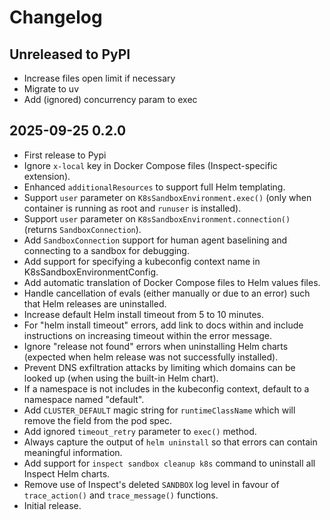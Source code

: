# Changelog

## Unreleased to PyPI

- Increase files open limit if necessary
- Migrate to uv
- Add (ignored) concurrency param to exec

## 2025-09-25 0.2.0

- First release to Pypi
- Ignore `x-local` key in Docker Compose files (Inspect-specific extension).
- Enhanced `additionalResources` to support full Helm templating.
- Support `user` parameter on `K8sSandboxEnvironment.exec()` (only when container is running as root and `runuser` is installed).
- Support `user` parameter on `K8sSandboxEnvironment.connection()` (returns `SandboxConnection`).
- Add `SandboxConnection` support for human agent baselining and connecting to a sandbox for debugging.
- Add support for specifying a kubeconfig context name in K8sSandboxEnvironmentConfig.
- Add automatic translation of Docker Compose files to Helm values files.
- Handle cancellation of evals (either manually or due to an error) such that Helm releases are uninstalled.
- Increase default Helm install timeout from 5 to 10 minutes.
- For "helm install timeout" errors, add link to docs within and include instructions on increasing timeout within the error message.
- Ignore "release not found" errors when uninstalling Helm charts (expected when helm release was not successfully installed).
- Prevent DNS exfiltration attacks by limiting which domains can be looked up (when using the built-in Helm chart).
- If a namespace is not includes in the kubeconfig context, default to a namespace named "default".
- Add `CLUSTER_DEFAULT` magic string for `runtimeClassName` which will remove the field from the pod spec.
- Add ignored `timeout_retry` parameter to `exec()` method.
- Always capture the output of `helm uninstall` so that errors can contain meaningful information.
- Add support for `inspect sandbox cleanup k8s` command to uninstall all Inspect Helm charts.
- Remove use of Inspect's deleted `SANDBOX` log level in favour of `trace_action()` and `trace_message()` functions.
- Initial release.
